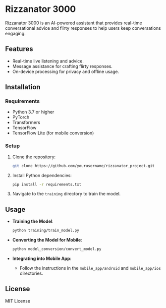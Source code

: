 # Rizzanator 3000

Rizzanator 3000 is an AI-powered assistant that provides real-time conversational advice and flirty responses to help users keep conversations engaging.

## Features

- Real-time live listening and advice.
- Message assistance for crafting flirty responses.
- On-device processing for privacy and offline usage.

## Installation

### Requirements

- Python 3.7 or higher
- PyTorch
- Transformers
- TensorFlow
- TensorFlow Lite (for mobile conversion)

### Setup

1. Clone the repository:

   ```bash
   git clone https://github.com/yourusername/rizzanator_project.git
   ```

2. Install Python dependencies:

   ```bash
   pip install -r requirements.txt
   ```

3. Navigate to the `training` directory to train the model.

## Usage

- **Training the Model**:

  ```bash
  python training/train_model.py
  ```

- **Converting the Model for Mobile**:

  ```bash
  python model_conversion/convert_model.py
  ```

- **Integrating into Mobile App**:

  - Follow the instructions in the `mobile_app/android` and `mobile_app/ios` directories.

## License

MIT License
